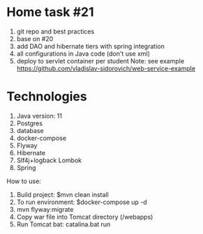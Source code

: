 # Home task #21

1. git repo and best practices
2. base on #20
3. add DAO and hibernate tiers with spring integration
4. all configurations in Java code (don't use xml)
5. deploy to servlet container per student
   Note: see example https://github.com/vladislav-sidorovich/web-service-example

# Technologies

1. Java version: 11
2. Postgres 
3. database
4. docker-compose
5. Flyway
6. Hibernate
7. Slf4j+logback Lombok
8. Spring

How to use:

1. Build project: $mvn clean install
2. To run environment: $docker-compose up -d
3. mvn flyway:migrate
4. Copy war file into Tomcat directory (/webapps)
5. Run Tomcat bat: catalina.bat run


